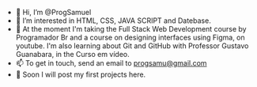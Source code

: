 - 👋 Hi, I’m @ProgSamuel
- 👀 I’m interested in HTML, CSS, JAVA SCRIPT and Datebase.
- 🌱 At the moment I'm taking the Full Stack Web Development course by Programador Br and a course on designing interfaces using Figma, on youtube. I'm also learning about Git and GitHub with Professor Gustavo Guanabara, in the Curso em vídeo.
- 📫 To get in touch, send an email to progsamu@gmail.com
- 📂 Soon I will post my first projects here.

<!---
ProgSamuel/ProgSamuel is a ✨ special ✨ repository because its `README.md` (this file) appears on your GitHub profile.
You can click the Preview link to take a look at your changes.
--->
